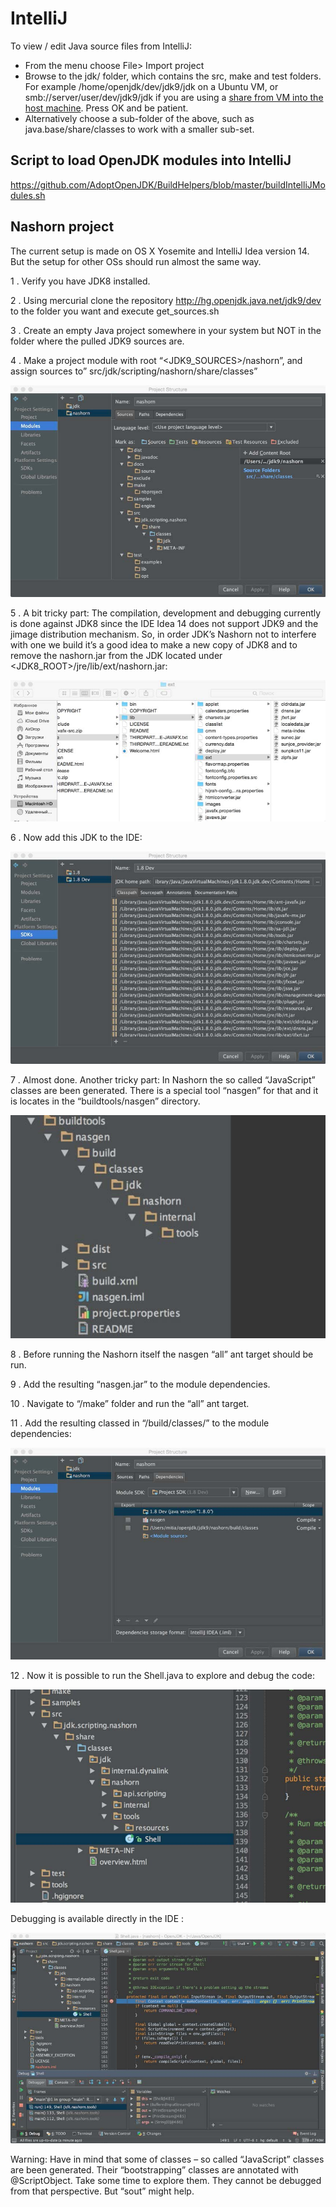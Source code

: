 # IntelliJ

To view / edit Java source files from IntelliJ:
 - From the menu choose File> Import project
 - Browse to the jdk/ folder, which contains the src, make and test folders. For example /home/openjdk/dev/jdk9/jdk on a Ubuntu VM, or smb://server/user/dev/jdk9/jdk if you are using a [share from VM into the host machine](../virtual-machines/sharing_host_folder_with_guest_vm.md). Press OK and be patient.
 - Alternatively choose a sub-folder of the above, such as java.base/share/classes to work with a smaller sub-set.

## Script to load OpenJDK modules into IntelliJ
https://github.com/AdoptOpenJDK/BuildHelpers/blob/master/buildIntelliJModules.sh

## Nashorn project

The current setup is made on OS X Yosemite and IntelliJ Idea version 14. But the setup for other OSs should run almost the same way.

1 . Verify you have JDK8 installed.

2 . Using mercurial clone the repository http://hg.openjdk.java.net/jdk9/dev to the folder you want and execute get_sources.sh

3 . Create an empty Java project somewhere in your system but NOT in the folder where the pulled JDK9 sources are.

4 . Make a project module with root “<JDK9_SOURCES>/nashorn”, and assign sources to” src/jdk/scripting/nashorn/share/classes”

![](1.jpg)

5 . A bit tricky part: The compilation, development and debugging currently is done against JDK8 since the IDE Idea 14 does not support JDK9 and the jimage distribution mechanism. So, in order JDK’s Nashorn not to interfere with one we build it’s a good idea to make a new copy of JDK8 and to remove the nashorn.jar from the JDK located under <JDK8_ROOT>/jre/lib/ext/nashorn.jar:

![](11.jpg)

6 . Now add this JDK to the IDE:

![](12.jpg)

7 .  Almost done. Another tricky part: In Nashorn the so called “JavaScript” classes are been generated. There is a special tool “nasgen” for that and it is locates in the “buildtools/nasgen” directory.

![](13.jpg)

8 . Before running the Nashorn itself the nasgen “all” ant target should be run.

9 . Add the resulting “nasgen.jar” to the module dependencies.

10 . Navigate to “<nashorn>/make” folder and run the “all” ant target.

11 . Add the resulting classed in “<nashorn>/build/classes/” to the module dependencies:

![](14.jpg)

12 . Now it is possible to run the Shell.java to explore and debug the code:

![](15.jpg)

Debugging is available directly in the IDE :

![](16.jpg)

Warning: Have in mind that some of classes – so called “JavaScript” classes are been generated. Their “bootstrapping” classes are annotated with @ScriptObject. Take some time to explore them. They cannot be debugged from that perspective. But “sout” might help.